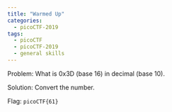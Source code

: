 ```yaml
---
title: "Warmed Up"
categories:
  - picoCTF-2019
tags:
  - picoCTF
  - picoCTF-2019
  - general skills
---
```


Problem: What is 0x3D (base 16) in decimal (base 10).


Solution: Convert the number.


Flag: ```picoCTF{61}```